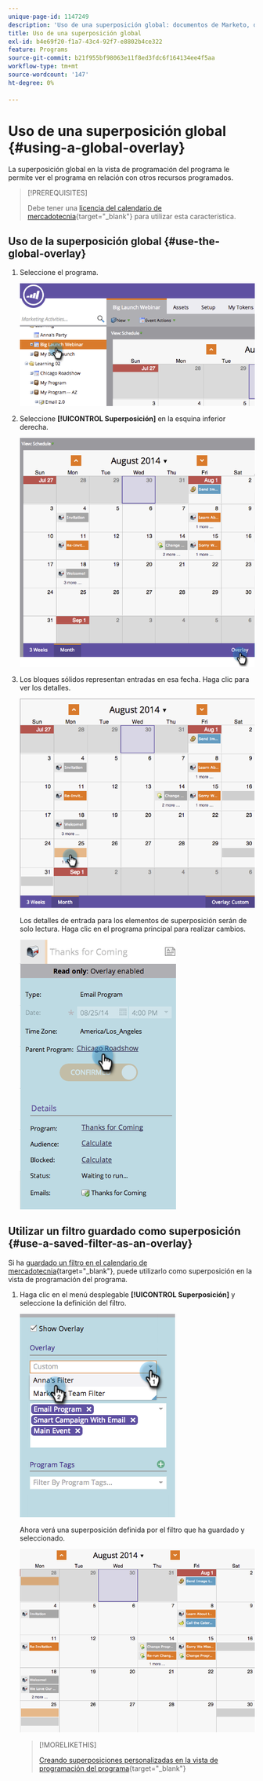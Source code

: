 ```yaml
---
unique-page-id: 1147249
description: 'Uso de una superposición global: documentos de Marketo, documentación del producto'
title: Uso de una superposición global
exl-id: b4e69f20-f1a7-43c4-92f7-e8802b4ce322
feature: Programs
source-git-commit: b21f955bf98063e11f8ed3fdc6f164134ee4f5aa
workflow-type: tm+mt
source-wordcount: '147'
ht-degree: 0%

---
```


# Uso de una superposición global {#using-a-global-overlay}

La superposición global en la vista de programación del programa le permite ver el programa en relación con otros recursos programados.

>[!PREREQUISITES]
>
>Debe tener una [licencia del calendario de mercadotecnia](/help/marketo/product-docs/core-marketo-concepts/marketing-calendar/understanding-the-calendar/issue-revoke-a-marketing-calendar-license.md){target="_blank"} para utilizar esta característica.

## Uso de la superposición global {#use-the-global-overlay}

1. Seleccione el programa.

   ![](assets/image2014-9-24-10-16-4.png)

1. Seleccione **[!UICONTROL Superposición]** en la esquina inferior derecha.

   ![](assets/image2014-9-24-10-3a16-3a9.png)

1. Los bloques sólidos representan entradas en esa fecha. Haga clic para ver los detalles.

   ![](assets/image2014-9-24-10-3a16-3a14.png)

   Los detalles de entrada para los elementos de superposición serán de solo lectura. Haga clic en el programa principal para realizar cambios.

   ![](assets/image2014-9-24-10-3a16-3a19.png)

## Utilizar un filtro guardado como superposición {#use-a-saved-filter-as-an-overlay}

Si ha [guardado un filtro en el calendario de mercadotecnia](/help/marketo/product-docs/core-marketo-concepts/marketing-calendar/working-with-the-calendar/saving-a-filter-definition-in-the-marketing-calendar.md){target="_blank"}, puede utilizarlo como superposición en la vista de programación del programa.

1. Haga clic en el menú desplegable **[!UICONTROL Superposición]** y seleccione la definición del filtro.

   ![](assets/image2014-9-24-10-3a16-3a26.png)

   Ahora verá una superposición definida por el filtro que ha guardado y seleccionado.

   ![](assets/image2014-9-24-10-3a16-3a31.png)

   >[!MORELIKETHIS]
   >
   >[Creando superposiciones personalizadas en la vista de programación del programa](/help/marketo/product-docs/core-marketo-concepts/programs/program-schedule-view/creating-custom-overlays-in-program-schedule-view.md){target="_blank"}
